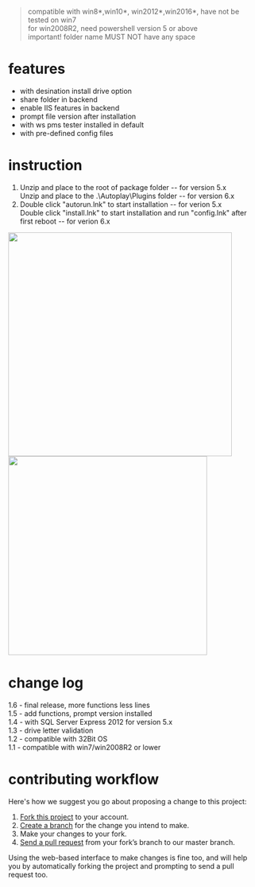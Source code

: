 > compatible with win8*,win10*, win2012*,win2016*, have not be tested on win7<br />
> for win2008R2, need powershell version 5 or above<br />
> important! folder name  MUST NOT have any space

# features
<ul>
  <li> with desination install drive option </li>
  <li> share folder in backend  </li>
  <li> enable IIS features in backend  </li>
  <li> prompt file version after installation  </li>
  <li> with ws pms tester installed in default  </li>
  <li> with pre-defined config files  </li>
</ul>

# instruction
<ol>
    <li>Unzip and place to the root of package folder -- for version 5.x <br />
    Unzip and place to the .\Autoplay\Plugins folder -- for version 6.x</li>
    <li>Double click "autorun.lnk" to start installation -- for verion 5.x <br />
    Double click "install.lnk" to start installation and run "config.lnk" after first reboot -- for verion 6.x</li>
</ol>
<div stlye="flex: 9;">
  <img src="https://gitee.com/renzoxie/saflok-auto-powershell/tree/main/img/pluginFolder.png" data-canonical-src="https://gitee.com/renzoxie/saflok-auto-powershell/tree/main/img/pluginFolder.png" width="450" />
  <img src="https://gitee.com/renzoxie/saflok-auto-powershell/tree/main/img/install02.png" data-canonical-src="https://gitee.com/renzoxie/saflok-auto-powershell/tree/main/img/install02.png" width="400" /> 
</div>

# change log
1.6 - final release, more functions less lines <br />
1.5 - add functions, prompt version installed <br />
1.4 - with SQL Server Express 2012 for version 5.x <br />
1.3 - drive letter validation <br />
1.2 - compatible with 32Bit OS <br />
1.1 - compatible with win7/win2008R2 or lower <br />

# contributing workflow
Here's how we suggest you go about proposing a change to this project:<br />
<ol>
  <li><a href="https://help.github.com/articles/fork-a-repo/">Fork this project</a> to your account. </li>
  <li><a href="https://help.github.com/articles/creating-and-deleting-branches-within-your-repository">Create a branch</a> for the change you intend to make.</li>
  <li>Make your changes to your fork.</li>
    <li><a href="https://help.github.com/articles/using-pull-requests/">Send a pull request</a> from your fork’s branch to our master branch.</li>
</ol>
Using the web-based interface to make changes is fine too, and will help you by automatically forking the project and prompting to send a pull request too. 
<br/>
